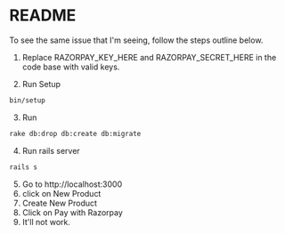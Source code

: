 # README

To see the same issue that I'm seeing, follow the steps outline below.

1. Replace RAZORPAY_KEY_HERE and RAZORPAY_SECRET_HERE in the code base with valid keys.

2. Run Setup
```bash
bin/setup
```

3. Run
```bash
rake db:drop db:create db:migrate
```

4. Run rails server

```bash
rails s
```

5. Go to http://localhost:3000
6. click on New Product
7. Create New Product
8. Click on Pay with Razorpay
9. It'll not work.
